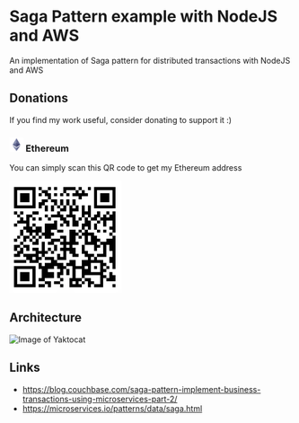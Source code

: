 # Saga Pattern example with NodeJS and AWS
An implementation of Saga pattern for distributed transactions with NodeJS and AWS

## Donations
If you find my work useful, consider donating to support it :)
### <img alt="Image of Ethereum" width="25" height="25" src="https://github.com/joumenharzli/donations/blob/main/Ethereum-icon.png?raw=true"> Ethereum
You can simply scan this QR code to get my Ethereum address

<img alt="My QR Code" width="200" height="200" src="https://github.com/joumenharzli/donations/blob/main/ethereum.png?raw=true">

## Architecture
![Image of Yaktocat](https://i.ibb.co/HhLBQT1/Saga-Architecture-1.png)


## Links
* https://blog.couchbase.com/saga-pattern-implement-business-transactions-using-microservices-part-2/
* https://microservices.io/patterns/data/saga.html
